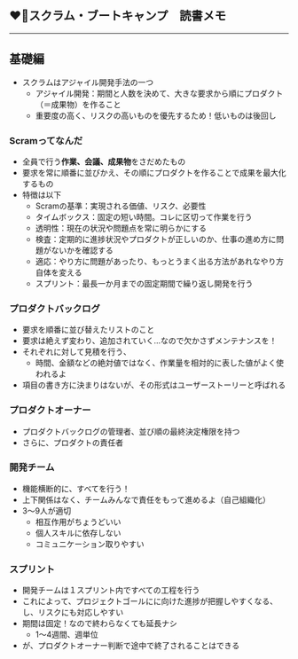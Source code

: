 ## ❤️‍🔥スクラム・ブートキャンプ　読書メモ

-------------------------

## 基礎編

- スクラムはアジャイル開発手法の一つ
  - アジャイル開発：期間と人数を決めて、大きな要求から順にプロダクト（＝成果物）を作ること
  - 重要度の高く、リスクの高いものを優先するため！低いものは後回し

### Scramってなんだ

- 全員で行う**作業、会議、成果物**をさだめたもの
- 要求を常に順番に並びかえ、その順にプロダクトを作ることで成果を最大化するもの
- 特徴は以下
  - Scramの基準：実現される価値、リスク、必要性
  - タイムボックス：固定の短い時間。コレに区切って作業を行う
  - 透明性：現在の状況や問題点を常に明らかにする
  - 検査：定期的に進捗状況やプロダクトが正しいのか、仕事の進め方に問題がないかを確認する
  - 適応：やり方に問題があったり、もっとうまく出る方法があれなやり方自体を変える
  - スプリント：最長一か月までの固定期間で繰り返し開発を行う
  
### プロダクトバックログ

- 要求を順番に並び替えたリストのこと
- 要求は絶えず変わり、追加されていく…なので欠かさずメンテナンスを！
- それぞれに対して見積を行う、
  - 時間、金額などの絶対値ではなく、作業量を相対的に表した値がよく使われるよ
- 項目の書き方に決まりはないが、その形式はユーザーストーリーと呼ばれる

### プロダクトオーナー

- プロダクトバックログの管理者、並び順の最終決定権限を持つ
- さらに、プロダクトの責任者

### 開発チーム

- 機能横断的に、すべてを行う！
- 上下関係はなく、チームみんなで責任をもって進めるよ（自己組織化）
- 3～9人が適切
  - 相互作用がちょうどいい
  - 個人スキルに依存しない
  - コミュニケーション取りやすい
 
### スプリント

- 開発チームは１スプリント内ですべての工程を行う
- これによって、プロジェクトゴールにに向けた進捗が把握しやすくなる、し、リスクにも対応しやすい
- 期間は固定！なので終わらなくても延長ナシ
  - 1～4週間、週単位
- が、プロダクトオーナー判断で途中で終了されることはできる

